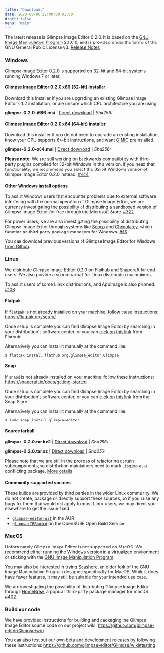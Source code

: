 ```yaml
---
title: "Downloads"
date: 2020-08-06T22:00:00+01:00
draft: false
menu: "main"
---
```

The latest release is Glimpse Image Editor 0.2.0. It is based on the [GNU Image Manipulation Program](https://www.gimp.org/) 2.10.18, and is provided under the terms of the GNU General Public License v3. [Release Notes](/posts/glimpse-0-2-0-release-notes/)

### Windows
Glimpse Image Editor 0.2.0 is supported on 32-bit and 64-bit systems running Windows 7 or later.

#### Glimpse Image Editor 0.2.0 x86 (32-bit) installer
Download this installer if you are upgrading an existing Glimpse Image Editor 0.1.2 installation, or are unsure which CPU architecture you are using.

**glimpse-0.2.0-i686.msi** | [Direct download](https://github.com/glimpse-editor/Glimpse/releases/download/v0.2.0/glimpse-0.2.0-i686.msi) | *Sha256:*

#### Glimpse Image Editor 0.2.0 x64 (64-bit) installer
Download this installer if you do not need to upgrade an existing installation, know your CPU supports 64-bit instructions, and want [G'MIC](https://gmic.eu/) preinstalled.

**glimpse-0.2.0-x64.msi** | [Direct download](https://github.com/glimpse-editor/Glimpse/releases/download/v0.2.0/glimpse-0.2.0-x64.msi) | *Sha256:*

**Please note**: We are still working on backwards-compatibility with third-party plugins compiled for 32-bit Windows in this version. If you need that functionality, we recommend you select the 32-bit Windows version of Glimpse Image Editor 0.2.0 instead. [#444](https://github.com/glimpse-editor/Glimpse/issues/444) 

#### Other Windows install options
To assist Windows users that encounter problems due to external software interfering with the normal operation of Glimpse Image Editor, we are currently investigating the possibility of distributing a sandboxed version of Glimpse Image Editor for free through the Microsoft Store. [#322](https://github.com/glimpse-editor/Glimpse/issues/322)

For power users, we are also investigating the possibility of distributing Glimpse Image Editor through systems like [Scoop](https://scoop.sh/) and [Chocolatey](https://chocolatey.org/), which function as third-party package managers for Windows. [#65](https://github.com/glimpse-editor/Glimpse/issues/65)

You can download previous versions of Glimpse Image Editor for Windows [from Github](https://github.com/glimpse-editor/Glimpse/releases/).

### Linux
We distribute Glimpse Image Editor 0.2.0 on Flathub and Snapcraft for end users. We also provide a source tarball for Linux distribution maintainers.

To assist users of some Linux distributions, and AppImage is also planned. [#108](https://github.com/glimpse-editor/Glimpse/issues/108)

#### Flatpak
If `flatpak` is not already installed on your machine, follow these instructions: https://flatpak.org/setup/

Once setup is complete you can find Glimpse Image Editor by searching in your distribution's software center, or you can [click on this link](https://flathub.org/apps/details/org.glimpse_editor.Glimpse) from Flathub.

Alternatively you can install it manually at the command line:
```
$ flatpak install flathub org.glimpse_editor.Glimpse
```

#### Snap
If `snapd` is not already installed on your machine, follow these instructions: https://snapcraft.io/docs/getting-started

Once setup is complete you can find Glimpse Image Editor by searching in your distribution's software center, or you can [click on this link](https://snapcraft.io/glimpse-editor/) from the Snap Store.

Alternatively you can install it manually at the command line:
```
$ sudo snap install glimpse-editor
```

#### Source tarball
**glimpse-0.2.0.tar.bz2** | [Direct download](https://github.com/glimpse-editor/Glimpse/releases/download/v0.2.0/glimpse-0.2.0.tar.bz2) | *Sha256:*

**glimpse-0.2.0.tar.xz** | [Direct download](https://github.com/glimpse-editor/Glimpse/releases/download/v0.2.0/glimpse-0.2.0.tar.xz) | *Sha256:*

Please note that we are still in the process of refactoring certain subcomponents, so distribution maintainers need to mark `libgimp` as a conflicting package. [More details](https://github.com/glimpse-editor/Glimpse/issues/7)

#### Community-supported sources
These builds are provided by third parties in the wider Linux community. We do not create, package or directly support these sources, so if you raise any bugs for them that would not apply to most Linux users, we may direct you elsewhere to get the issue fixed.

* [`glimpse-editor-git`](https://aur.archlinux.org/packages/glimpse-editor-git/) in the AUR
* [`glimpse:IBBboard`](https://software.opensuse.org//download.html?project=home%3AIBBoard%3Adesktop&package=glimpse) on the OpenSUSE Open Build Service

### MacOS
Unfortunately Glimpse Image Editor is not supported on MacOS. We recommend either running the Windows version in a virtualized environment or sticking with the [GNU Image Manipulation Program](https://www.gimp.org/downloads/). 

You may also be interested in trying [Seashore](https://apps.apple.com/us/app/seashore/id1448648921?mt=12), an older fork of the GNU Image Manipulation Program designed specifically for MacOS. While it does have fewer features, it may still be suitable for your intended use case.

We are investigating the possibility of distributing Glimpse Image Editor through [HomeBrew](https://brew.sh/), a popular third-party package manager for macOS. [#402](https://github.com/glimpse-editor/Glimpse/issues/402)

### Build our code
We have provided instructions for building and packaging the Glimpse Image Editor source code on our project wiki: https://github.com/glimpse-editor/Glimpse/wiki

You can also test out our own beta and development releases by following these instructions: https://github.com/glimpse-editor/Glimpse/wiki#testing
